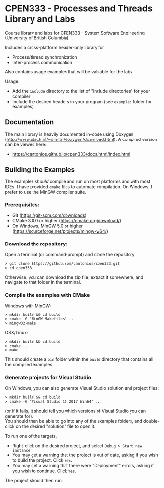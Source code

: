 # CPEN333 - Processes and Threads Library and Labs

Course library and labs for CPEN333 - System Software Engineering (University of British Columbia)

Includes a cross-platform header-only library for
- Process/thread synchronization
- Inter-process communication

Also contains usage examples that will be valuable for the labs.

Usage:
- Add the `include` directory to the list of "Include directories" for your compiler
- Include the desired headers in your program (see `examples` folder for examples)


## Documentation

The main library is heavily documented in-code using Doxygen (http://www.stack.nl/~dimitri/doxygen/download.html).  A compiled version can be viewed here:
- https://cantonios.github.io/cpen333/docs/html/index.html

## Building the Examples

The examples *should* compile and run on most platforms and with most IDEs.  I have provided `cmake` files to automate compilation.  On Windows, I prefer to use the MinGW compiler suite.

### Prerequisites:
- Git (https://git-scm.com/downloads)
- CMake 3.8.0 or higher (https://cmake.org/download/)
- On Windows, MinGW 5.0 or higher (https://sourceforge.net/projects/mingw-w64/)

### Download the repository:
Open a terminal (or command-prompt) and clone the repository
```
> git clone https://github.com/cantonios/cpen333.git
> cd cpen333
```
Otherwise, you can download the zip file, extract it somewhere, and navigate to that folder in the terminal.

### Compile the examples with CMake
Windows with MinGW:
```
> mkdir build && cd build
> cmake -G "MinGW Makefiles" ..
> mingw32-make
```
OSX/Linux:
```
> mkdir build && cd build
> cmake ..
> make
```
This should create a `bin` folder within the `build` directory that contains all the compiled examples.

### Generate projects for Visual Studio
On Windows, you can also generate Visual Studio solution and project files:
```
> mkdir build && cd build
> cmake -G "Visual Studio 15 2017 Win64" ..
```
(or if it fails, it should tell you which versions of Visual Studio you can generate for).  
You should then be able to go into any of the examples folders, and double-click on the desired "solution" file to open it.

To run one of the targets,
- Right-click on the desired project, and select `Debug > Start new instance`
- You may get a warning that the project is out of date, asking if you wish to build the project.  Click `Yes`.
- You may get a warning that there were "Deployment" errors, asking if you wish to continue.  Click `Yes`.

The project should then run.






